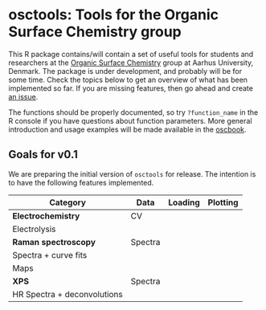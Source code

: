 # osctools: Tools for the Organic Surface Chemistry group

This R package contains/will contain a set of useful tools for students and researchers at the [Organic Surface Chemistry](http://surfchem.dk) group at Aarhus University, Denmark. The package is under development, and probably will be for some time. Check the topics below to get an overview of what has been implemented so far. If you are missing features, then go ahead and create [an issue](https://github.com/SPOMAN/osc/issues).

The functions should be properly documented, so try `?function_name` in the R console if you have questions about function parameters. More general introduction and usage examples will be made available in the [oscbook](https://spoman.github.io/oscbook/).

## Goals for v0.1
We are preparing the initial version of `osctools` for release. The intention is to have the following features implemented.

Category  | Data  | Loading | Plotting
---       | ---   | ---     | ---
**Electrochemistry** | CV | |
 | Electrolysis | |
**Raman spectroscopy** | Spectra | |
 | Spectra + curve fits | |
 | Maps | |
**XPS** | Spectra | |
 | HR Spectra + deconvolutions | |
